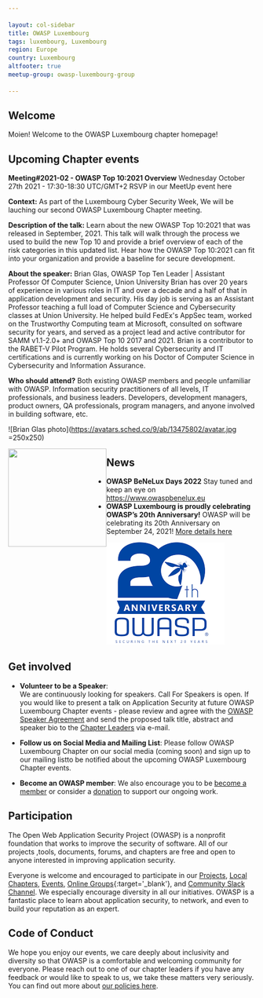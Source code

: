 ```yaml
---

layout: col-sidebar
title: OWASP Luxembourg 
tags: luxembourg, Luxembourg
region: Europe
country: Luxembourg
altfooter: true
meetup-group: owasp-luxembourg-group

---
```


## Welcome
Moien! Welcome to the OWASP Luxembourg chapter homepage!

## Upcoming Chapter events
**Meeting#2021-02 - OWASP Top 10:2021 Overview**
Wednesday October 27th 2021 - 17:30-18:30 UTC/GMT+2 RSVP in our MeetUp event here

**Context:** As part of the Luxembourg Cyber Security Week, We will be lauching our second OWASP Luxembourg Chapter meeting.

**Description of the talk:** Learn about the new OWASP Top 10:2021 that was released in September, 2021. This talk will walk through the process we used to build the new Top 10 and provide a brief overview of each of the risk categories in this updated list. Hear how the OWASP Top 10:2021 can fit into your organization and provide a baseline for secure development.

**About the speaker:**
Brian Glas, OWASP Top Ten Leader | Assistant Professor Of Computer Science, Union University
Brian has over 20 years of experience in various roles in IT and over a decade and a half of that in application development and security. His day job is serving as an Assistant Professor teaching a full load of Computer Science and Cybersecurity classes at Union University. He helped build FedEx's AppSec team, worked on the Trustworthy Computing team at Microsoft, consulted on software security for years, and served as a project lead and active contributor for SAMM v1.1-2.0+ and OWASP Top 10 2017 and 2021.  Brian is a contributor to the RABET-V Pilot Program. He holds several Cybersecurity and IT certifications and is currently working on his Doctor of Computer Science in Cybersecurity and Information Assurance. 

**Who should attend?**
Both existing OWASP members and people unfamiliar with OWASP. Information security practitioners of all levels, IT professionals, and business leaders. Developers, development managers, product owners, QA professionals, program managers, and anyone involved in building software, etc.

![Brian Glas photo](https://avatars.sched.co/9/ab/13475802/avatar.jpg =250x250)

<img src="https://avatars.sched.co/9/ab/13475802/avatar.jpg" align="left" width="200" height="200" />

## News
* **OWASP BeNeLux Days 2022** Stay tuned and keep an eye on https://www.owaspbenelux.eu
* **OWASP Luxembourg is proudly celebrating OWASP’s 20th Anniversary!** OWASP will be celebrating its 20th Anniversary on September 24, 2021! [More details here](https://20thanniversary.owasp.org)

[![OWASP 20th Anniversary Image](assets/images/OWASP%2020th.png)](https://20thanniversary.owasp.org/)

## Get involved
* **Volunteer to be a Speaker**:    
  We are continuously looking for speakers. Call For Speakers is open. If you would like to present a talk on Application Security at future OWASP Luxembourg Chapter 
events - please review and agree with the [OWASP Speaker Agreement](https://owasp.org/www-policy/) and send the proposed talk title, abstract and speaker bio to the [Chapter Leaders](leaders.md) via e-mail.
  
* **Follow us on Social Media and Mailing List**: 
Please follow OWASP Luxembourg Chapter on our social media (coming soon) and sign up to our mailing listto be notified about the upcoming OWASP Luxembourg Chapter events.
 
* **Become an OWASP member**:
  We also encourage you to be [become a member](/membership) or consider a [donation](/donate) to support our ongoing work.
  
## Participation
The Open Web Application Security Project (OWASP) is a nonprofit foundation that works to improve the security of software. All of our projects ,tools, documents, forums, and chapters are free and open to anyone interested in improving application security.

Everyone is welcome and encouraged to participate in our [Projects](/projects), [Local Chapters](/chapters), [Events](/events), [Online Groups](https://groups.google.com/a/owasp.com/){:target='_blank'}, and [Community Slack Channel](https://owasp.slack.com/). We especially encourage diversity in all our initiatives. OWASP is a fantastic place to learn about application security, to network, and even to build your reputation as an expert. 

## Code of Conduct
We hope you enjoy our events, we care deeply about inclusivity and diversity so that OWASP is a comfortable and welcoming community for everyone. Please reach out to one of our chapter leaders if you have any feedback or would like to speak to us, we take these matters very seriously. You can find out more about [our policies here](https://owasp.org/www-policy/operational/code-of-conduct).
